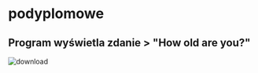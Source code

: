 # podyplomowe
## Program wyświetla zdanie > "How old are you?"
![download](https://user-images.githubusercontent.com/115397998/194756940-0cac6d36-9adf-4271-9990-40349d6c9754.png)
